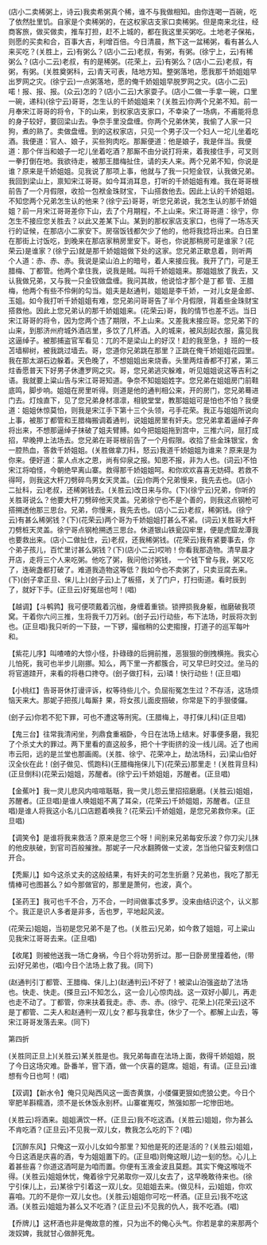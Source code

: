 <!-- { "loadSidebar": true } -->
(店小二卖稀粥上，诗云)我卖希粥真个稀，谁不与我做相知。由你连喝一百碗，吃了依然肚里饥。自家是个卖稀粥的，在这权家店支家口卖稀粥。但是南来北往，经商客旅，做买做卖，推车打担，赶不上城的，都在我这里买粥吃。土地老子保祐，则愿的买卖和合，百事大吉，利增百倍。今日清晨，熬下这一盆稀粥，看有甚么人来买吃？(关胜上，云)有粥么？(店小二云)老叔，有粥，有粥。(徐宁上，云)有稀粥么？(店小二云)老叔，有的是稀粥。(花荣上，云)有粥么？(店小二云)老叔，有粥，有粥。(关胜奠粥科，云)青天可表，陆地方知。整粥落地，愿我那千娇姐姐早出罗网之灾。(徐宁云)一点粥落地，愿的俺千娇姐姐早脱罗网之灾。(店小二云)喏！报、报、报。(众云)怎的？(店小二云)大家耍子。(店小二做一手拿一碗，口里一碗，递科)(徐宁云)哥哥，怎生认的千娇姐姐来？(关胜云)你两个兄弟不知。前一月奉宋江哥哥的将令，下的山来，到权家店支家口，不幸染了一场病，不甫能将息的身子较好，要回梁山去。争奈手里没盘缠。你两个兄弟休笑，我偷了人家一只狗，煮的熟了。卖做盘缠。到的这权家店，只见一个男子汉一个妇人一坨儿坐着吃酒。我便道：官人、娘子，买些狗肉吃。那厮便道：他是娘子，我是伴当。我便道：那个伴当和娘子一坨儿坐着吃酒？那厮不由分说打将来，着我接住手，可叉则一拳打倒在地。我欲待走，被那王腊梅扯住，请的夫人来。两个兄弟不知，你说是谁？原来是千娇姐姐。见我说了那项上事，他就与了我一只短金钗，认我做兄弟。我回到梁山上，禀知宋江哥哥。如今耳消耳息，打听的千娇姐姐有难。我在哥哥根前告了一个月假限，收拾一包袱金珠财宝，下山搭救他去。因此上认的千娇姐姐。不知您两个兄弟怎生认的他来？(徐宁云)哥哥，听您兄弟说，我怎生认的那千娇姐姐？前一月宋江哥哥差你下山，去了个月期程，不上山来。宋江哥哥道：徐宁，你怎生不接应您关胜去？以此又差某下山。某到的那权家店支家口，也得了一场冻天行的证候，在那店小二家安下。房宿饭钱都欠少了他的，他将我捻将出来。白日里在那街上讨饭吃，到晚来在那店家稍房里安下。哥也，你说那稍房可是谁家？(花荣云)是谁家？(徐宁云)就是那千娇姐姐做下处的这家。您兄弟正歇息着，则听两个人道：赤、赤、赤。我说是梁山泊上的暗号，着人来接应我。我开了门，可是王腊梅、丁都管。他两个拿住我，说我是贼。叫将千娇姐姐来。那姐姐放了我去，又认我做兄弟，又与我一只金钗做盘缠。我问其故，他说恰才那个是丁都
管、王腊梅，他两个有些不伶俐的勾当。姐夫是赵通判，姐姐是李千娇，一对儿女是金郎、玉姐。如今我打听千娇姐姐有难，您兄弟问哥哥告了半个月假限，背着些金珠财宝搭救他。因此上您兄弟认的那千娇姐姐来。(花荣云)哥，我的情节也差不远。当日宋江哥哥的将令，因为您两个违了期限，不上山来。又差我末接应哥。您兄弟下的山来，到那济州府城外酒店里，多饮了几杯酒。入的城来，被风刮起衣服，露见我这逼绰子。被那捕盗官军看见：兀的不是梁山上的好汉！赶的我至急，扌班的一枝苫墙柳树，被我跳过墙去。哥，您道你兄弟跳在那里？正跳在俺千娇姐姐花园里。我在那太湖石边躲着。天色晚了，不想姐姐出来烧香。头里两炷香都不打紧，第三炷香愿普天下好男子休遭罗网之灾。哥，您兄弟逃灾躲难，听见姐姐说这等吉利之语。我就要上粱山告与宋江哥哥知道。争奈不知姐姐姓字。您兄弟在姐姐房门前鞋底鸣，脚步响。姐姐在房里听得。则道是他的通判相公来，开的房门，您兄弟蓦进门去。灯烛直下，见了您兄弟身材凛凛，相貌堂堂，教那姐姐可是怕也不怕？我便道：姐姐休惊莫怕，则我是宋江手下第十三个头领，弓手花荣。我正与姐姐所说向上事，被那丁都管和王腊梅搬调着通判，说姐姐房里有奸夫。您兄弟拿着逼绰子奔将出来，不想那逼绰子抹破了姐夫臂膊。如今把姐姐拖到宫中，三推六问，屈打成招，早晚押上法场去。您兄弟在哥哥根前告了一个月假限。收拾了些金珠银宝，舍一腔热血，答救千娇姐姐。(关胜做拿刀科，怒云)我道千娇姐姐为谁来？原来是为你来。便好道：蒙人点水之恩，尚有仰泉之报。知恩不报，非为人也。(词云)不怕宋江将咱怪，今朝绝早离山寨。救得那千娇姐姐呵。和你欢欢喜喜无妨碍。若救不得呵，则我这大杆刀劈碎鸟男女天灵盖。(云)你两个兄弟慢来，我先去也。(店小二扯科，云)老叔，还稀粥钱去。(关胜云)改日来与你。(下)(徐宁云)兄弟，你听的关胜哥说么？他要大杆刀劈碎他天灵盖。兄弟徐宁也不是个善的，则我这点钢枪可搭搠透他那三思台。兄弟，你慢来，我先去也。(店小二云)老叔，稀粥钱。(徐宁云)有甚么稀粥钱？(下)(花荣云)两个哥为千娇姐姐打甚么不紧。(词云)关胜哥大杆刀劈桩天灵盖。徐宁哥点钢枪搠透三思台。休道银山铁瓮囚牢里，便是虎窟龙潭我也要救出来。(店小二做扯住，云)老叔，还我稀粥钱。(花荣云)我有紧要事去，你个弟子孩儿，百忙里讨甚么粥钱？(下)(店小二云)哎哟！你看我那造物。清早晨才开店，走将三个人来吃粥。他吃了粥，我问他讨粥钱，
一个钱下曾与我，粥又吃了，连碗盏都打破了。难道我造物这等低？我如今也不卖粥了，只卖豆腐去来。(下)(刽子拿正旦、俫儿上)(刽子云)上了板搭，关了门户，打扫街道。看时辰到了，就好下手。(正旦云)好冤屈也呵！(唱)

【越调】【斗鹌鹑】我可便项戴着沉枷，身缠着重锁。锁押损我身躯，枷磨破我项窝。干着你六问三推，生将我千刀万剁。(刽子云)行动些，布下法场，时辰将次到也。(正旦唱)我只听的一下鼓，一下锣，撮枷稍的公吏搊搜，打道子的巡军每叶和。

【紫花儿序】叫喳喳的大惊小怪，扑碌碌的后拥前推，恶狠狠的倒拽横拖。我实心儿怕死，我可也半步儿刚挪。知么，两下里一齐都簇合，可又早巳时交过。坐马的将官道蹅开，来看的将巷口搀夺。(刽子做打科，云)璘！快行动些！(正旦唱)

【小桃红】告哥哥休打谩评诉，权等待些儿个。负屈衔冤怎生过？不存活，这场烦恼天来大。那妮子把孩儿每厮扌果，将女孩儿面皮掴破，你常是下的手狠偻儸。

(刽子云)你若不犯下罪，可也不遭这等刑宪。(王腊梅上，寻打俫儿科)(正旦唱)

【鬼三台】往常我清闲坐，列鼎食重裀卧，今日在法场上结末。好事便多磨，我犯了个杀丈大的罪过。两下里看的直这般多，把个十字街挤的没一线儿阔。近了也闹市云阳，远的是兰堂也那画阁。(关胜、徐宁、花荣冲上，劫法场科，云)梁山伯好汉全伙在此！(刽子做见、慌跑科)(王腊梅拖俫儿下)(花荣云)那里走！(关胜背旦科)(正旦倒科)(花荣云)姐姐，苏醒者。(徐宁云)千娇姐姐，苏醒者。(正旦唱)

【金蕉叶】我一灵儿悲风内喧喧聒聒，我一灵儿怨云里招招磨磨。(关胜云)姐姐，苏醒者。(正旦唱)是谁人唤姐姐不离了耳朵，(花荣云)千娇姐姐，苏醒者。(正旦唱)是谁人将我这小名儿口店题着唤我？(花荣云)千娇姐姐，是您兄弟救你来。(正旦唱)

【调笑令】是谁将我来救活？原来是您三个呀！间别来兄弟每安乐波？你刀尖儿抹的他皮肤破，到官司百般摧挫。那妮子一尺水翻腾做一丈波，怎当他只留支剌信口开合。

【秃厮儿】如今这杀丈夫的这般结果，有奸夫的可怎生折磨？兄弟也，我吃了那无情棒可也图甚么？如今那做官的，那里是萧何，也波，真个。

【圣药王】我可也千不合，万不合，一时间做事忒多罗。没来由结识这个，认义那个。我正是识人多者是非多，舌也罗，平地起风波。

(花荣云)姐姐，当初是您兄弟不是了也。(关胜云)兄弟，如今救了姐姐，可上粱山见我宋江哥哥去来。(正旦唱)

【收尾】则被他送我一场亡身祸，今日个将功劳折过。那一日卧房里撞着他，(带云)好兄弟也，(唱)今日个法场上救了我。(同下)

(赵通判引丁都管、王腊梅、俫儿上)(赵通判云)不好了！被梁山泊强盗劫了法场也。快走、快走。(搽旦云)不知怎么，这一会儿心惊肉战。这一双好小脚儿，再走也走不动了。丁都管，你来扶着我走。赤、赤、赤。(徐宁、花荣上)(花荣云)这不是丁都管、二夫人和赵通判一双儿女？都与我拿住，休少了一个。都解上山去，等宋江哥哥发落去来。(同下)


第四折

(关胜同正旦上)(关胜云)某关胜是也。我兄弟每直在法场上面，救得千娇姐姐，脱了今日这场灾难。卧番羊，窨下酒，做一个庆喜的筵席。姐姐，有请。(正旦云)谁想有今日也呵！(唱)

【双调】【新水令】俺只见飐西风这一面杏黄旗，小偻儸更狠如虎狼公吏。今日个宰肥羊斟糯酒，须不是长休饭永别杯。山寨崔嵬哎，煞强如那一坨惨田地。

(关胜云)将酒来。姐姐满饮一杯。(正旦云)我不吃这酒。(关胜云)姐姐，你为甚么不肯吃酒？(正旦云)不见我一双儿女，教我怎么吃的下？(唱)

【沉醉东风】只俺这一双小儿女如今那里？知他是死的还是活的？(关胜云)姐姐，今日这酒是庆喜的酒，专为姐姐置下的。(正旦唱)则俺这眼儿边一刬的愁。心儿上着甚些喜？你道这酒呵是为咱而置。你便有玉液金波且莫题。其实下俺这喉咙不得。(关胜云)姐姐休忧，俺着徐宁兄弟取你一双儿女去了，这早晚敢待来也。(徐宁引俫儿上，云)某徐宁引着这一双儿女。见姐姐去来。(做见科，云)姐姐，你欢喜咱。兀的不是你一双儿女也。(关胜云)姐姐你可吃一杯酒。(正旦云)我不吃这酒。(关胜云)姐姐为甚么又不吃酒？(正旦云)不见我的仇人，我不吃酒。(唱)

【乔牌儿】这杯酒也非是俺故意的推，只为出不的俺心头气。你若是拿的来那两个泼奴婢，我就甘心做醉死鬼。

